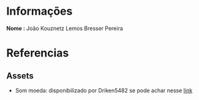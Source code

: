 # Informações

**Nome :** João Kouznetz Lemos Bresser Pereira

# Referencias

## Assets

- Som moeda: disponibilizado por Driken5482 se pode achar nesse [link](https://pixabay.com/pt/sound-effects/retro-coin-4-236671/)
